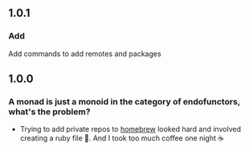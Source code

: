 ## 1.0.1

### Add

Add commands to add remotes and packages

## 1.0.0

### A monad is just a monoid in the category of endofunctors, what's the problem?

- Trying to add private repos to [homebrew](https://www.youtube.com/watch?v=GWERB5GNExY) looked hard and involved creating a ruby file 🤮.
  And I took too much coffee one night ☕

